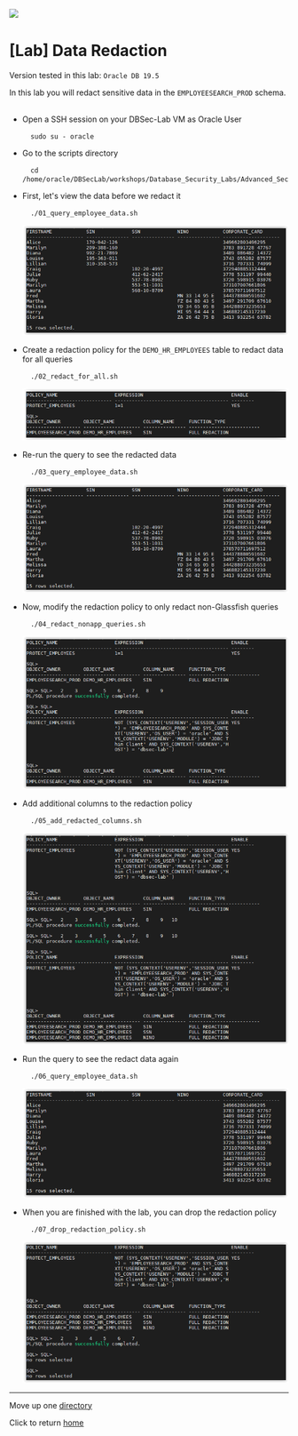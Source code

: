 ![](../../../images/banner_ASO.PNG)

# [Lab] Data Redaction

Version tested in this lab: `Oracle DB 19.5`

In this lab you will redact sensitive data in the `EMPLOYEESEARCH_PROD` schema.<br>
<br>

- Open a SSH session on your DBSec-Lab VM as Oracle User

        sudo su - oracle

- Go to the scripts directory

        cd /home/oracle/DBSecLab/workshops/Database_Security_Labs/Advanced_Security/Data_Redaction/Redact_EMPLOYEESEARCH_Data

- First, let's view the data before we redact it

        ./01_query_employee_data.sh        
 
  ![](images/DR_001.PNG)
    
- Create a redaction policy for the `DEMO_HR_EMPLOYEES` table to redact data for all queries
    
        ./02_redact_for_all.sh
    
  ![](images/DR_002.PNG)

- Re-run the query to see the redacted data

        ./03_query_employee_data.sh

  ![](images/DR_003.PNG)

- Now, modify the redaction policy to only redact non-Glassfish queries

        ./04_redact_nonapp_queries.sh

  ![](images/DR_004.PNG)

- Add additional columns to the redaction policy
    
        ./05_add_redacted_columns.sh
    
  ![](images/DR_005.PNG)

- Run the query to see the redact data again
    
        ./06_query_employee_data.sh
    
  ![](images/DR_006.PNG)

- When you are finished with the lab, you can drop the redaction policy

        ./07_drop_redaction_policy.sh
    
  ![](images/DR_007.PNG)

---
Move up one [directory](../README.md)

Click to return [home](/README.md)

